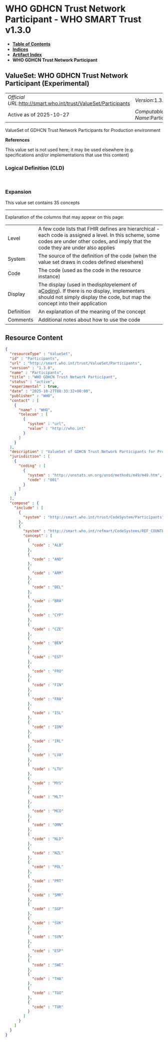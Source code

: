 # WHO GDHCN Trust Network Participant - WHO SMART Trust v1.3.0

* [**Table of Contents**](toc.md)
* [**Indices**](indices.md)
* [**Artifact Index**](artifacts.md)
* **WHO GDHCN Trust Network Participant**

## ValueSet: WHO GDHCN Trust Network Participant (Experimental) 

| | |
| :--- | :--- |
| *Official URL*:http://smart.who.int/trust/ValueSet/Participants | *Version*:1.3.0 |
| Active as of 2025-10-27 | *Computable Name*:Participants |

 
ValueSet of GDHCN Trust Network Participants for Production environment 

 **References** 

This value set is not used here; it may be used elsewhere (e.g. specifications and/or implementations that use this content)

### Logical Definition (CLD)

 

### Expansion

This value set contains 35 concepts

-------

 Explanation of the columns that may appear on this page: 

| | |
| :--- | :--- |
| Level | A few code lists that FHIR defines are hierarchical - each code is assigned a level. In this scheme, some codes are under other codes, and imply that the code they are under also applies |
| System | The source of the definition of the code (when the value set draws in codes defined elsewhere) |
| Code | The code (used as the code in the resource instance) |
| Display | The display (used in the*display*element of a[Coding](http://hl7.org/fhir/R4/datatypes.html#Coding)). If there is no display, implementers should not simply display the code, but map the concept into their application |
| Definition | An explanation of the meaning of the concept |
| Comments | Additional notes about how to use the code |



## Resource Content

```json
{
  "resourceType" : "ValueSet",
  "id" : "Participants",
  "url" : "http://smart.who.int/trust/ValueSet/Participants",
  "version" : "1.3.0",
  "name" : "Participants",
  "title" : "WHO GDHCN Trust Network Participant",
  "status" : "active",
  "experimental" : true,
  "date" : "2025-10-27T08:33:32+00:00",
  "publisher" : "WHO",
  "contact" : [
    {
      "name" : "WHO",
      "telecom" : [
        {
          "system" : "url",
          "value" : "http://who.int"
        }
      ]
    }
  ],
  "description" : "ValueSet of GDHCN Trust Network Participants for Production environment",
  "jurisdiction" : [
    {
      "coding" : [
        {
          "system" : "http://unstats.un.org/unsd/methods/m49/m49.htm",
          "code" : "001"
        }
      ]
    }
  ],
  "compose" : {
    "include" : [
      {
        "system" : "http://smart.who.int/trust/CodeSystem/Participants"
      },
      {
        "system" : "http://smart.who.int/refmart/CodeSystems/REF_COUNTRY",
        "concept" : [
          {
            "code" : "ALB"
          },
          {
            "code" : "AND"
          },
          {
            "code" : "ARM"
          },
          {
            "code" : "BEL"
          },
          {
            "code" : "BRA"
          },
          {
            "code" : "CYP"
          },
          {
            "code" : "CZE"
          },
          {
            "code" : "BEN"
          },
          {
            "code" : "EST"
          },
          {
            "code" : "FRO"
          },
          {
            "code" : "FIN"
          },
          {
            "code" : "FRA"
          },
          {
            "code" : "ISL"
          },
          {
            "code" : "IDN"
          },
          {
            "code" : "IRL"
          },
          {
            "code" : "LVA"
          },
          {
            "code" : "LTU"
          },
          {
            "code" : "MYS"
          },
          {
            "code" : "MLT"
          },
          {
            "code" : "MCO"
          },
          {
            "code" : "OMN"
          },
          {
            "code" : "NLD"
          },
          {
            "code" : "NZL"
          },
          {
            "code" : "POL"
          },
          {
            "code" : "PRT"
          },
          {
            "code" : "SMR"
          },
          {
            "code" : "SGP"
          },
          {
            "code" : "SVK"
          },
          {
            "code" : "SVN"
          },
          {
            "code" : "ESP"
          },
          {
            "code" : "SWE"
          },
          {
            "code" : "THA"
          },
          {
            "code" : "TGO"
          },
          {
            "code" : "TUR"
          }
        ]
      }
    ]
  }
}

```
